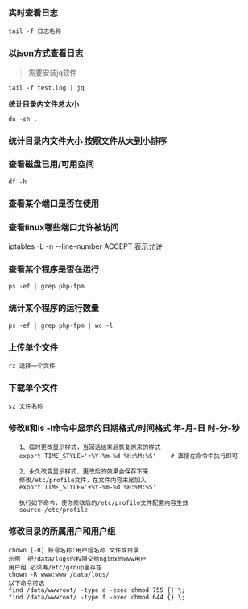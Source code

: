 
### **实时查看日志**

```
tail -f 日志名称
```

### **以json方式查看日志**

> 需要安装jq软件
```
tail -f test.log | jq
```

**统计目录内文件总大小**

```
du -sh .
```

### **统计目录内文件大小  按照文件从大到小排序**

### **查看磁盘已用/可用空间**

```
df -h
```

### **查看某个端口是否在使用**

### **查看linux哪些端口允许被访问**

iptables -L -n --line-number
ACCEPT 表示允许

### **查看某个程序是否在运行**

```
ps -ef | grep php-fpm
```

### **统计某个程序的运行数量**

```
ps -ef | grep php-fpm | wc -l
```

### 上传单个文件

```
rz 选择一个文件
```
### **下载单个文件**

```
sz 文件名称
```

### **修改ll和ls -l命令中显示的日期格式/时间格式 年-月-日 时-分-秒**

 ```
 	1、临时更改显示样式，当回话结束后恢复原来的样式
    export TIME_STYLE='+%Y-%m-%d %H:%M:%S'    # 直接在命令中执行即可

	2、永久改变显示样式，更改后的效果会保存下来
    修改/etc/profile文件，在文件内容末尾加入
    export TIME_STYLE='+%Y-%m-%d %H:%M:%S'

    执行如下命令，使你修改后的/etc/profile文件配置内容生效
    source /etc/profile
 ```

### 修改目录的所属用户和用户组

```
chown [-R] 账号名称:用户组名称 文件或目录
示例  把/data/logs的权限交给nginx的www用户
用户组 必须再/etc/group里存在
chown -R www:www /data/logs/ 
以下命令可选
find /data/wwwroot/ -type d -exec chmod 755 {} \;
find /data/wwwroot/ -type f -exec chmod 644 {} \;
```



